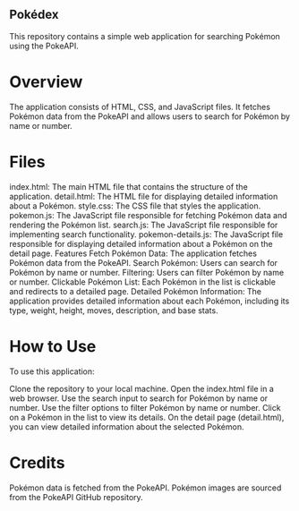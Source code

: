 ## Pokédex
This repository contains a simple web application for searching Pokémon using the PokeAPI.

# Overview
The application consists of HTML, CSS, and JavaScript files. It fetches Pokémon data from the PokeAPI and allows users to search for Pokémon by name or number.

# Files
index.html: The main HTML file that contains the structure of the application.
detail.html: The HTML file for displaying detailed information about a Pokémon.
style.css: The CSS file that styles the application.
pokemon.js: The JavaScript file responsible for fetching Pokémon data and rendering the Pokémon list.
search.js: The JavaScript file responsible for implementing search functionality.
pokemon-details.js: The JavaScript file responsible for displaying detailed information about a Pokémon on the detail page.
Features
Fetch Pokémon Data: The application fetches Pokémon data from the PokeAPI.
Search Pokémon: Users can search for Pokémon by name or number.
Filtering: Users can filter Pokémon by name or number.
Clickable Pokémon List: Each Pokémon in the list is clickable and redirects to a detailed page.
Detailed Pokémon Information: The application provides detailed information about each Pokémon, including its type, weight, height, moves, description, and base stats.

# How to Use
To use this application:

Clone the repository to your local machine.
Open the index.html file in a web browser.
Use the search input to search for Pokémon by name or number.
Use the filter options to filter Pokémon by name or number.
Click on a Pokémon in the list to view its details.
On the detail page (detail.html), you can view detailed information about the selected Pokémon.

# Credits
Pokémon data is fetched from the PokeAPI.
Pokémon images are sourced from the PokeAPI GitHub repository.
